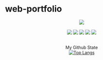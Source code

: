 # web-portfolio



<div align="center">
	<img src="https://capsule-render.vercel.app/api?type=waving&color=ffdbee&height=200&section=header&text=TripStation&fontSize=90" />
<br>
<br>
	<img src="https://img.shields.io/badge/java-007396?style=flat&logo=Java&logoColor=white" />
	<img src="https://img.shields.io/badge/spring-6DB33F?style=flat&logo=Spring&logoColor=white" />
	<img src="https://img.shields.io/badge/HTML5-E34F26?style=flat&logo=HTML5&logoColor=white" />
	<img src="https://img.shields.io/badge/CSS3-1572B6?style=flat&logo=CSS3&logoColor=white" />		
	<img src="https://img.shields.io/badge/Oracle-F80000?style=flat&logo=Oracle&logoColor=white" />		
<br>
<br>

My Github State
<br>
[![Top Langs](https://github-readme-stats.vercel.app/api/top-langs/?username=knagki&layout=compact)](https://github.com/knagki)	
</div>


